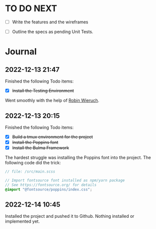 # TO DO NEXT

- [ ] Write the features and the wireframes
- [ ] Outline the specs as pending Unit Tests.


# Journal

## 2022-12-13 21:47

Finished the following Todo items:

- [x] ~~Install the Testing Environment~~

Went smoothly with the help of [Robin Wieruch](https://www.robinwieruch.de/vitest-react-testing-library/).

## 2022-12-13 20:15

Finished the following Todo items:

- [x] ~~Build a tmux environment for the project~~
- [x] ~~Install the Poppins font~~
- [x] ~~Install the Bulma Framework~~

The hardest struggle was installing the Poppins font into the project. The following code did the trick:

```scss
// file: /src/main.scss

// Import fontsource font installed as npm/yarn package
// See https://fontsource.org/ for details
@import "@fontsource/poppins/index.css";
```


## 2022-12-14 10:45

Installed the project and pushed it to Github. Nothing installed or implemented yet.
